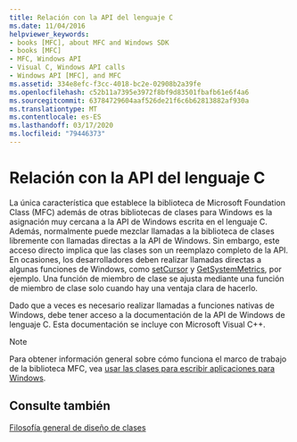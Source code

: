 ```yaml
---
title: Relación con la API del lenguaje C
ms.date: 11/04/2016
helpviewer_keywords:
- books [MFC], about MFC and Windows SDK
- books [MFC]
- MFC, Windows API
- Visual C, Windows API calls
- Windows API [MFC], and MFC
ms.assetid: 334e8efc-f3cc-4018-bc2e-02908b2a39fe
ms.openlocfilehash: c52b11a7395e3972f8bf9d83501fbafb61e6f4a6
ms.sourcegitcommit: 63784729604aaf526de21f6c6b62813882af930a
ms.translationtype: MT
ms.contentlocale: es-ES
ms.lasthandoff: 03/17/2020
ms.locfileid: "79446373"
---
```

# <a name="relationship-to-the-c-language-api"></a>Relación con la API del lenguaje C

La única característica que establece la biblioteca de Microsoft Foundation Class (MFC) además de otras bibliotecas de clases para Windows es la asignación muy cercana a la API de Windows escrita en el lenguaje C. Además, normalmente puede mezclar llamadas a la biblioteca de clases libremente con llamadas directas a la API de Windows. Sin embargo, este acceso directo implica que las clases son un reemplazo completo de la API. En ocasiones, los desarrolladores deben realizar llamadas directas a algunas funciones de Windows, como [setCursor](/windows/win32/api/winuser/nf-winuser-setcursor) y [GetSystemMetrics](/windows/win32/api/winuser/nf-winuser-getsystemmetrics), por ejemplo. Una función de miembro de clase se ajusta mediante una función de miembro de clase solo cuando hay una ventaja clara de hacerlo.

Dado que a veces es necesario realizar llamadas a funciones nativas de Windows, debe tener acceso a la documentación de la API de Windows de lenguaje C. Esta documentación se incluye con Microsoft Visual C++.

> [!NOTE]
>  Para obtener información general sobre cómo funciona el marco de trabajo de la biblioteca MFC, vea [usar las clases para escribir aplicaciones para Windows](../mfc/using-the-classes-to-write-applications-for-windows.md).

## <a name="see-also"></a>Consulte también

[Filosofía general de diseño de clases](../mfc/general-class-design-philosophy.md)
